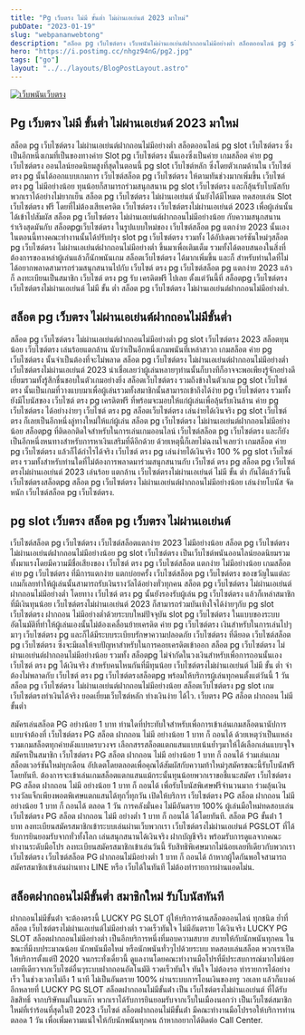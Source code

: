 ```yaml
---
title: "Pg เว็บตรง ไม่มี ขั้นต่ำ ไม่ผ่านเอเย่นต์ 2023 มาใหม่"
pubDate: "2023-01-19"
slug: "webpananwebtong"
description: "สล็อต pg เว็บไซต์ตรง เว็บพนันไม่ผ่านเอเย่นต์ฝากถอนไม่มีอย่างต่ำ สล็อตออนไลน์ pg slot เว็บไซต์ตรง ซึ่งเป็นอีกหนึ่งเกมที่เป็นของทางค่าย Slot pg เว็บไซต์ตรง นั้นเอง"
hero: "https://i.postimg.cc/nhgz94nG/pg2.jpg"
tags: ["go"]
layout: "../../layouts/BlogPostLayout.astro"
---
```


<html lang="TH">

<head>
  
  <script type="application/ld+json">
    {
      "@context": "https://schema.org",
      "@type": "Article",
      "mainEntityOfPage": {
        "@type": "WebPage",
        "@id": "https://www.ourtask.org/posts/webpananwebtong/"
      },
      "headline": "Pg เว็บตรง ไม่มี ขั้นต่ำ ไม่ผ่านเอเย่นต์ 2023 มาใหม่",
      "image": "https://i.postimg.cc/bwttJqjx/06.jpg",  
      "InLanguage": "TH",    
      "description": "สล็อต pg เว็บไซต์ตรง เว็บพนันไม่ผ่านเอเย่นต์ฝากถอนไม่มีอย่างต่ำ สล็อตออนไลน์ pg slot เว็บไซต์ตรง ซึ่งเป็นอีกหนึ่งเกมที่เป็นของทางค่าย Slot pg เว็บไซต์ตรง นั้นเอง",  
      "author": {
        "@type": "Person",
        "name": "southblade"
      },  
      "publisher": {
        "@type": "Organization",
        "name": "",
        "logo": {
          "@type": "ImageObject",
          "url": ""
        }
      },
      "datePublished": "2023-01-15"
    }
    
    </script>



  <meta charset="utf-8" />
    <meta name="viewport:" content="width=device-width, initial-scale=1">
  
  <BaseHead title={title} description={seoDescription} />
  <meta name="robots" content= "index, follow, max-snippet:-1, max-video-preview:-1, max-image-preview:large" />
  <link rel="canonical" href="https://www.ourtask.org/posts/webpananwebtong/" />
</head>
<body class="bg-white text-black font-body leading-normal personality-casual">
  <Nav />

  <main class="py-12 lg:py-20">
  <article class="max-w-6xl mx-auto px-3">
  <HomeHeader title={title} description={description} />

  <a href="https://nazavip.com/26174/t41626o2r59456244323y2m2l464p4" rel="nofollow"><img alt="เว็บพนันเว็บตรง" src="https://xn--m3cisqgb6aza1f7e6cq.com/wp-content/uploads/2022/12/register-gmz.gif" /></a><br />



## Pg เว็บตรง ไม่มี ขั้นต่ำ ไม่ผ่านเอเย่นต์ 2023 มาใหม่

สล็อต pg เว็บไซต์ตรง ไม่ผ่านเอเย่นต์ฝากถอนไม่มีอย่างต่ำ สล็อตออนไลน์ pg slot เว็บไซต์ตรง ซึ่งเป็นอีกหนึ่งเกมที่เป็นของทางค่าย Slot pg เว็บไซต์ตรง นั้นเองซึ่งเป็นค่าย เกมสล็อต ค่าย pg เว็บไซต์ตรง ออนไลน์ยอดนิยมสูงที่สุดในตอนนี้ pg slot เว็บไซต์หลัก ซึ่งโดยตัวเกมด้านใน เว็บไซต์ ตรง pg นั้นได้ออกแบบเกมการ เว็บไซต์สล็อต pg เว็บไซต์ตรง ให้ตามทันช่วงมากเพิ่มขึ้น เว็บไซต์ ตรง pg ไม่มีอย่างน้อย ทุนน้อยก็สามารถร่วมสนุกสนาน pg slot เว็บไซต์ตรง และก็ลุ้นรับโบนัสกับพวกเราได้อย่างไม่ยากเย็น สล็อต pg เว็บไซต์ตรง ไม่ผ่านเอเย่นต์ นั้นยังได้มีโหมด ทดสอบเล่น Slot เว็บไซต์ตรง ฟรี โดยที่ไม่ต้องเสียเครดิต เว็บไซต์ตรง เว็บไซต์ตรงไม่ผ่านเอเย่นต์ 2023 เพื่อผู้เล่นนั้นได้เข้าไปสัมผัส สล็อต pg เว็บไซต์ตรง ไม่ผ่านเอเย่นต์ฝากถอนไม่มีอย่างน้อย กับความสนุกสนานร่าเริงสุดมันกับ สล็อตpgเว็บไซต์ตรง ในรูปแบบใหม่ของ เว็บไซต์สล็อต pg แตกง่าย 2023 นั้นเอง ในตอนนี้ทางคณะทำงานนั้นได้ปรับปรุง slot pg เว็บไซต์ตรง รวมทั้ง ได้อัปเดตเวอร์ชันใหม่ๆสล็อต pg เว็บไซต์ตรง ไม่ผ่านเอเย่นต์ฝากถอนไม่มีอย่างต่ำ ขึ้นมาเพื่อเติมเต็ม รวมทั้งได้ตอบสนองในสิ่งที่ต้องการของเหล่าผู้เล่นแล้วก็นักพนันเกม สล็อตเว็บไซต์ตรง ได้มากเพิ่มขึ้น และก็ สำหรับท่านใดที่ไม่ได้อยากพลาดสามารถร่วมสนุกสนานไปกับ เว็บไซต์ ตรง pg เว็บไซต์สล็อต pg แตกง่าย 2023 แล้วก็ ลงทะเบียนเป็นสมาชิก เว็บไซต์ ตรง pg รับ เครดิตฟรี ไปเลย ตั้งแต่วันนี้ที่ สล็อตpg เว็บไซต์ตรง เว็บไซต์ตรงไม่ผ่านเอเย่นต์ ไม่มี ขั้น ต่ำ สล็อต pg เว็บไซต์ตรง ไม่ผ่านเอเย่นต์ฝากถอนไม่มีอย่างต่ำ.


## สล็อต pg เว็บตรง ไม่ผ่านเอเย่นต์ฝากถอนไม่มีขั้นต่ำ

สล็อต pg เว็บไซต์ตรง ไม่ผ่านเอเย่นต์ฝากถอนไม่มีอย่างต่ำ pg slot เว็บไซต์ตรง 2023 สล็อตทุนน้อย เว็บไซต์ตรง เล่นร้อยแตกล้าน นับว่าเป็นอีกหนึ่งเกมพนันที่เหล่าสาวก เกมสล็อต ค่าย pg เว็บไซต์ตรง นั้นจำเป็นต้องที่จะไม่พลาด สล็อต pg เว็บไซต์ตรง ไม่ผ่านเอเย่นต์ฝากถอนไม่มีอย่างต่ำ เว็บไซต์ตรงไม่ผ่านเอเย่นต์ 2023 น่าเชื่อเลยว่าผู้เล่นหลายๆท่านนั้นก็บางทีก็อาจจะพอเพียงรู้จักอย่างดีเยี่ยมรวมทั้งรู้สึกชื่นชอบในตัวเกมอย่างยิ่ง สล็อตเว็บไซต์ตรง รวมถึงข้างในตัวเกม pg slot เว็บไซต์ตรง นั้นเป็นเกมที่วางแบบมาเพื่อผู้เล่นรวมทั้งสมาชิกนั้นสามารถเข้าถึงได้ง่าย pg เว็บไซต์ตรง รวมทั้ง ยังมีโบนัสของ เว็บไซต์ ตรง pg เครดิตฟรี ที่พร้อมจะมอบให้แก่ผู้เล่นเพื่อลุ้นรับเงินล้าน ค่าย pg เว็บไซต์ตรง ได้อย่างง่ายๆ เว็บไซต์ ตรง pg สล็อตเว็บไซต์ตรง เล่นง่ายได้เงินจริง pg slot เว็บไซต์ตรง ก็เลยเป็นอีกหนึ่งลู่ทางใหม่ให้แก่ผู้เล่น สล็อต pg เว็บไซต์ตรง ไม่ผ่านเอเย่นต์ฝากถอนไม่มีอย่างน้อย สล็อตpg ที่ติดอกติดใจสำหรับในการเล่นเกมออนไลน์ เว็บไซต์สล็อต pg เว็บไซต์ตรง และก็ยังเป็นอีกหนึ่งหนทางสำหรับการหาเงินเสริมที่ดีอีกด้วย ด้วยเหตุนี้ก็เลยไม่ฉงนใจเลยว่า เกมสล็อต ค่าย pg เว็บไซต์ตรง แล้วก็ได้กำไรได้จริง เว็บไซต์ ตรง pg เล่นง่ายได้เงินจริง 100 % pg slot เว็บไซต์ตรง รวมทั้งสำหรับท่านใดที่ไม่ต้องการพลาดมาร่วมสนุกสนานกับ เว็บไซต์ ตรง pg สล็อต pg เว็บไซต์ตรงไม่ผ่านเอเย่นต์ 2023 เล่นร้อย แตกล้าน เว็บไซต์ตรงไม่ผ่านเอเย่นต์ ไม่มี ขั้น ต่ำ กันได้แล้ววันนี้ เว็บไซต์ตรงสล็อตpg สล็อต pg เว็บไซต์ตรง ไม่ผ่านเอเย่นต์ฝากถอนไม่มีอย่างน้อย เล่นง่ายโบนัส จัดหนัก เว็บไซต์สล็อต pg เว็บไซต์ตรง.


## pg slot เว็บตรง สล็อต pg เว็บตรง ไม่ผ่านเอเย่นต์

เว็บไซต์สล็อต pg เว็บไซต์ตรง เว็บไซต์สล็อตแตกง่าย 2023 ไม่มีอย่างน้อย สล็อต pg เว็บไซต์ตรง ไม่ผ่านเอเย่นต์ฝากถอนไม่มีอย่างน้อย pg slot เว็บไซต์ตรง เป็นเว็บไซต์พนันออนไลน์ยอดนิยมรวมทั้งมาแรงโดยมีความมีชื่อเสียงของ เว็บไซต์ ตรง pg เว็บไซต์สล็อต แตกง่าย ไม่มีอย่างน้อย เกมสล็อต ค่าย pg เว็บไซต์ตรง ที่มีการแตกง่าย แตกบ่อยครั้ง เว็บไซต์สล็อต pg เว็บไซต์ตรง ของขวัญในแต่ละเกมก็เลยทำให้ผู้เล่นนั้นสามารถรับเงินรางวัลได้อย่างทั่วทุกคน สล็อต pg เว็บไซต์ตรง ไม่ผ่านเอเย่นต์ฝากถอนไม่มีอย่างต่ำ โดยทาง เว็บไซต์ ตรง pg นั้นยังรองรับผู้เล่น pg เว็บไซต์ตรง แล้วก็เหล่าสมาชิกที่มีเงินทุนน้อย เว็บไซต์ตรงไม่ผ่านเอเย่นต์ 2023 ก็สามารถร่วมบันเทิงใจได้ง่ายๆกับ pg slot เว็บไซต์ตรง ฝากถอน ไม่มีอย่างต่ำด้วยระบบใหม่ปัจจุบัน slot pg เว็บไซต์ตรง ในแบบของระบบอัตโนมัติที่ทำให้ผู้เล่นเองนั้นไม่ต้องเคลื่อนย้ายเครดิต ค่าย pg เว็บไซต์ตรง เงินสำหรับในการเล่นไปๆมาๆ เว็บไซต์ตรง pg และก็ได้มีระบบระเบียบรักษาความปลอดภัย เว็บไซต์ตรง ที่ดียอด เว็บไซต์สล็อต pg เว็บไซต์ตรง ซึ่งจะมีผลให้จบปัญหาสำหรับในการคอยเครดิตเข้าออก สล็อต pg เว็บไซต์ตรง ไม่ผ่านเอเย่นต์ฝากถอนไม่มีอย่างน้อย รวมทั้ง สล็อตpg ไม่จำกัดในวงเงินสำหรับเพื่อการถอนนั้นเอง เว็บไซต์ ตรง pg ได้เงินจริง สำหรับคนไหนกันที่มีทุนน้อย เว็บไซต์ตรงไม่ผ่านเอเย่นต์ ไม่มี ขั้น ต่ำ จำต้องไม่พลาดกับ เว็บไซต์ ตรง pg เว็บไซต์ตรงสล็อตpg พร้อมให้บริการผู้เล่นทุกคนตั้งแต่วันนี้ 1 วัน สล็อต pg เว็บไซต์ตรง ไม่ผ่านเอเย่นต์ฝากถอนไม่มีอย่างน้อย สล็อตเว็บไซต์ตรง pg slot เกมเว็บไซต์ตรงทำเงินได้จริง ยอดเยี่ยมเว็บไซต์หลัก ทำงเงินง่าย ได้ไว.
เว็บตรง PG สล็อต ฝากถอน ไม่มี ขั้นต่ำ

สมัครเล่นสล็อต PG อย่างน้อย 1 บาท ท่านใดที่ประทับใจสำหรับเพื่อการเข้าเล่นเกมสล็อตนานัปการแบบจำต้องที่ เว็บไซต์ตรง PG สล็อต ฝากถอน ไม่มี อย่างน้อย 1 บาท ก็ ถอนได้ ด้วยเหตุว่าเป็นแหล่งรวมเกมสล็อตทุกค่ายดังแบบครบวงจร เลือกสรรสล็อตแตกแสนแบบเน้นย้ำๆมาให้ได้เลือกเล่นแบบจุใจ สมัครเป็นสมาชิก เว็บไซต์ตรง PG สล็อต ฝากถอน ไม่มี อย่างน้อย 1 บาท ก็ ถอนได้ ร่วมเล่นเกมสล็อตเวอร์ชันใหม่ทุกเดือน อัปเดตโดยตลอดเพื่อคุณได้สัมผัสกับความท้าใหม่ๆสมัครขณะนี้รับโบนัสฟรีโดยทันที. ต้องการจะเข้าเล่นเกมสล็อตแตกแสนแม้กระนั้นทุนน้อยพวกเราขอชี้แนะสมัคร เว็บไซต์ตรง PG สล็อต ฝากถอน ไม่มี อย่างน้อย 1 บาท ก็ ถอนได้ เพื่อรับโบนัสพิเศษฟรีจำนวนมาก ร่วมลุ้นเงินรางวัลแจ็กเพียงพอตพิเศษแตกแสนได้ทุกวี่ทุกวัน เปิดให้บริการ เว็บไซต์ตรง PG สล็อต ฝากถอน ไม่มี อย่างน้อย 1 บาท ก็ ถอนได้ ตลอด 1 วัน การคลังมั่นคง ไม่มีอันตราย 100% ผู้เล่นมือใหม่ทดสอบเล่น เว็บไซต์ตรง PG สล็อต ฝากถอน ไม่มี อย่างต่ำ 1 บาท ก็ ถอนได้ ได้โดยทันที. สล็อต PG ขั้นต่ํา 1 บาท ลงทะเบียนสมัครสมาชิกเข้าระบบเล่นผ่านเว็บพวกเรา เว็บไซต์ตรงไม่ผ่านเอเย่นต์ PGSLOT ที่ได้รับการยินยอมรับจากทั่วทั้งโลก เล่นสนุกสนานได้เงินจริง ฝากบัญชีจริง พร้อมรับการดูแลจากคณะทำงานระดับมือโปร ลงทะเบียนสมัครสมาชิกเข้าเล่นวันนี้ รับสิทธิพิเศษมากไม่น้อยเลยทีเดียวกับพวกเรา เว็บไซต์ตรง เว็บไซต์สล็อต PG ฝากถอนไม่มีอย่างต่ำ 1 บาท ก็ ถอนได้ ถ้าหากผู้ใดกันพอใจสามารถสมัครสมาชิกเข้าเล่นผ่านทาง LINE หรือ เว็บได้ในทันที ไม่ต้องทำรายการผ่านแอดไม่น.


## สล็อตฝากถอนไม่มีขั้นต่ำ สมาชิกใหม่ รับโบนัสทันที

ฝากถอนไม่มีขั้นต่ํา จะต้องตรงนี้ LUCKY PG SLOT ผู้ให้บริการด้านสล็อตออนไลน์ ทุกชนิด ย้ำที่ สล็อต เว็บไซต์ตรงไม่ผ่านเอเย่นต์ไม่มีอย่างต่ำ รวดเร็วทันใจ ไม่มีอันตราย ได้เงินจริง LUCKY PG SLOT สล็อตฝากถอนไม่มีอย่างต่ำ เป็นอีกบริการหนึ่งที่มอบความสบาย สบายให้กับนักพนันทุกคน ในขณะที่มีงบประมาณน้อย นักพนันมือใหม่ หรือนักพนันทั่วๆไปด้วยระบบ ทดสอบเล่นสล็อต พวกเราเปิดให้บริการตั้งแต่ปี 2020 จนกระทั่งเดี๋ยวนี้ ดูแลงานโดยคณะทำงานมือโปรที่มีประสบการณ์มากไม่น้อยเลยทีเดียวจากเว็บไซต์อื่นๆระบบฝากถอนอัตโนมัติ รวดเร็วทันใจ ทันใจ ไม่ต้องรอ ทำรายการได้อย่างเร็ว ในช่วงเวลาไม่ถึง 1 นาที ไม่เป็นอันตราย 100% ผ่านระบบการโอนเงินของทรู วอเลท แล้วก็แบงค์อีกหลายที่ LUCKY PG SLOT สล็อตฝากถอนไม่มีขั้นต่ํา เป็น เว็บไซต์ตรงไม่ผ่านเอเย่นต์ ที่ได้รับลิขสิทธิ์ จากบริษัทแม่ในมาเก๊า พวกเราได้รับการยินยอมรับจากเว็บในเมืองนอกว่า เป็นเว็บไซต์สมาชิกใหม่ที่เร่าร้อนที่สุดในปี 2023 เว็บไซต์ สล็อตฝากถอนไม่มีขั้นต่ํา มีคณะทำงานมือโปรรอให้บริการท่านตลอด 1 วัน เพื่อเพิ่มความแน่ใจให้กับนักพนันทุกคน ถ้าหากอยากได้ติดต่อ Call Center.







